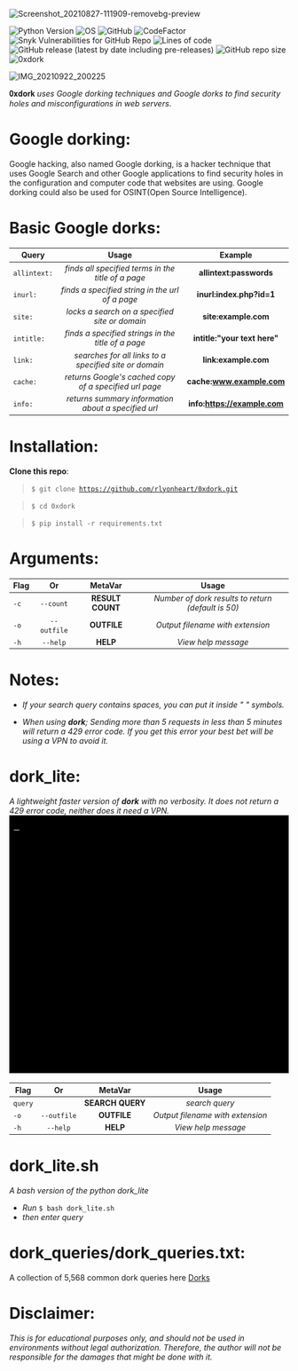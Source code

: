 ![Screenshot_20210827-111909-removebg-preview](https://user-images.githubusercontent.com/74001397/131107876-db415339-0c1d-4876-8665-fe9b76c4518c.png)

![Python Version](https://img.shields.io/badge/python-3.x-blue?style=flat&logo=python)
![OS](https://img.shields.io/badge/OS-GNU%2FLinux-red?style=flat&logo=linux)
![GitHub](https://img.shields.io/github/license/rlyonheart/0xdork?ystyle=flat)
![CodeFactor](https://www.codefactor.io/repository/github/rlyonheart/0xdork/badge)
![Snyk Vulnerabilities for GitHub Repo](https://img.shields.io/snyk/vulnerabilities/github/rlyonheart/0xdork)
![Lines of code](https://img.shields.io/tokei/lines/github/rlyonheart/0xdork)
![GitHub release (latest by date including pre-releases)](https://img.shields.io/github/v/release/rlyonheart/0xdork?include_prereleases)
![GitHub repo size](https://img.shields.io/github/repo-size/rlyonheart/0xdork)
![0xdork](images/rlyonheart.gif)


![IMG_20210922_200225](https://user-images.githubusercontent.com/74001397/134488831-a82c78b4-4dd0-41ad-ac71-e14e53b85f13.jpg)



 𝟎𝐱𝐝𝐨𝐫𝐤 *uses Google dorking techniques and Google dorks to find security holes and misconfigurations in web servers*.

 # Google dorking:
 Google hacking, also named Google dorking, is a hacker technique that uses Google Search and other Google applications to find security holes in the configuration and computer code that websites are using. Google dorking could also be used for OSINT(Open Source Intelligence).
 
# Basic Google dorks:
| Query         | Usage     | Example |
| ------------- |:---------:|:-------:|
| <code>allintext:</code> | *finds all specified terms in the title of a page* |  **allintext:passwords** |
| <code>inurl:</code> | *finds a specified string in the url of a page*      |   **inurl:index.php?id=1** |
| <code>site:</code> |  *locks a search on a specified site or domain*  |  **site:example.com**  |
| <code>intitle:</code> |  *finds a specified strings in the title of a page* |  **intitle:"your text here"** |
| <code>link:</code> | *searches for all links to a specified site or domain* | **link:example.com** |
| <code>cache:</code> | *returns Google's cached copy of a specified url page* | **cache:www.example.com** |
| <code>info:</code> | *returns summary information about a specified url* | **info:https://example.com** |

# Installation:
**Clone this repo**:
> <code>$ git clone https://github.com/rlyonheart/0xdork.git</code>

> <code>$ cd 0xdork</code>

> <code>$ pip install -r requirements.txt</code>

# Arguments:

| Flag           | Or            |MetaVar|                 Usage|
| ------------- |:-------------:|:----------------------:|:---------:|
| <code>-c</code>           | <code>--count</code>    | **RESULT COUNT** |  *Number of dork results to return (default is 50)* |
| <code>-o</code>      | <code>--outfile</code>      |   **OUTFILE** |  *Output filename with extension*  |
| <code>-h</code> | <code>--help</code>  |  **HELP**  |  *View help message*  |


# Notes:

* *If your search query contains spaces, you can put it inside " " symbols.*

* *When using **dork**; Sending more than 5 requests in less than 5 minutes will return a 429 error code. If you get this error your best bet will be using a VPN to avoid it.*

# dork_lite:
*A lightweight faster version of **dork** with no verbosity. It does not return a 429 error code, neither does it need a VPN.*
![dork_lite](images/rlyonheart-1.gif)

| Flag           | Or            |MetaVar|                 Usage|
| ------------- |:-------------:|:----------------------:|:---------:|
| <code>query</code>           |     | **SEARCH QUERY** |  *search query* |
| <code>-o</code>      | <code>--outfile</code>      |   **OUTFILE** |  *Output filename with extension*  |
| <code>-h</code> | <code>--help</code>  |  **HELP**  |  *View help message*  |

# dork_lite.sh

*A bash version of the python dork_lite*

* *Run* <code>$ bash dork_lite.sh</code>
* *then enter query*


# dork_queries/dork_queries.txt:
A collection of 5,568 common dork queries here [Dorks](dork_queries/dork_queries.txt)



  
  # Disclaimer:
  *This is for educational purposes only, and should not be used in environments without legal authorization. Therefore, the author will not be responsible for the damages that might be done with it.*
  
  

 




